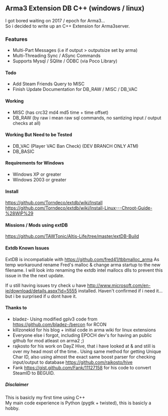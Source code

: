 ## Arma3 Extension DB  C++ (windows / linux)

I got bored waiting on 2017 / epoch for Arma3...  
So i decided to write up an C++ Extension for Arma3server.

### Features

 - Multi-Part Messages (i.e if output > outputsize set by arma)
 - Multi-Threading Sync / ASync Commands
 - Supports Mysql / SQlite / ODBC  (via Poco Library)

#### Todo

 - Add Steam Friends Query to MISC
 - Finish Update Documentation for DB_RAW / MISC / DB_VAC
 
#### Working

 - MISC (has crc32 md4 md5 time + time offset)
 - DB_RAW (by raw i mean raw sql commands, no santizing input / output checks at all)



#### Working But Need to be Tested

 - DB_VAC (Player VAC Ban Check)  (DEV BRANCH ONLY ATM)
 - DB_BASIC

#### Requirements for Windows

 - Windows XP or greater
 - Windows 2003 or greater

#### Install
https://github.com/Torndeco/extdb/wiki/Install
https://github.com/Torndeco/extdb/wiki/Install-Linux---Chroot-Guide-%28WIP%29


#### Missions / Mods using extDB
https://github.com/TAWTonic/Altis-Life/tree/master/extDB-Build


#### Extdb Known Issues
   ExtDB is incompatiable with https://github.com/fred41/tbbmalloc_arma
       As temp workaround rename Fred's malloc & change arma startup to the new filename.
       I will look into renaming the extdb intel mallocs dlls to prevent this issue in the the next update.
       
   If u still having issues try check u have http://www.microsoft.com/en-ie/download/details.aspx?id=5555 installed.
       Haven't confirmed if i need it... but i be surprised if u dont have it.

#### Thanks to

 - bladez- Using modified gplv3 code from https://github.com/bladez-/bercon for RCON
 - killzonekid for his blog + initial code in arma wiki for linux extensions
 - Everyone else i forgot, including EPOCH dev's for having an public github for mod atleast on arma2 ;)
 - rajkosto for his work on DayZ Hive, that i have looked at & and still is over my head most of the time..   Using same method for getting Unique Char ID, also using almost the exact same boost parser for checking input/output to database   https://github.com/rajkosto/hive
 - Fank https://gist.github.com/Fank/11127158 for his code to convert SteamID to BEGUID.


##### Disclaimer
This is basicly my first time using C++  
My main code experience is Python (pygtk + twisted), this is basicly a hobby.
